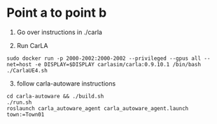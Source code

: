 # Point a to point b

1. Go over instructions in ./carla

2. Run CarLA

```shell
sudo docker run -p 2000-2002:2000-2002 --privileged --gpus all --net=host -e DISPLAY=$DISPLAY carlasim/carla:0.9.10.1 /bin/bash ./CarlaUE4.sh
```
3. follow carla-autoware instructions
```shell
cd carla-autoware && ./build.sh
./run.sh
roslaunch carla_autoware_agent carla_autoware_agent.launch town:=Town01
```